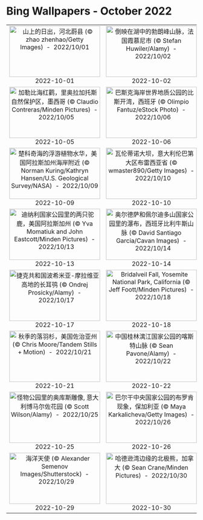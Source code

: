 # Bing Wallpapers - October 2022

| | | | |
|:-------------------------:|:-------------------------:|:-------------------------:|:-------------------------:|
| <a href="https://cn.bing.com/th?id=OHR.NationalDay2022_ZH-CN3861603311_UHD.jpg" target="_blank"><img src="https://cn.bing.com/th?id=OHR.NationalDay2022_ZH-CN3861603311_UHD.jpg&w=480" width="240" height="135" alt="山上的日出，河北蔚县 (© zhao zhenhao/Getty Images)  -  2022/10/01" title="山上的日出，河北蔚县 (© zhao zhenhao/Getty Images)  -  2022/10/01"></a><br>2022-10-01<br> | <a href="https://cn.bing.com/th?id=OHR.LacChesserys_ZH-CN4136691056_UHD.jpg" target="_blank"><img src="https://cn.bing.com/th?id=OHR.LacChesserys_ZH-CN4136691056_UHD.jpg&w=480" width="240" height="135" alt="倒映在湖中的勃朗峰山脉，法国霞慕尼市 (© Stefan Huwiler/Alamy)  -  2022/10/02" title="倒映在湖中的勃朗峰山脉，法国霞慕尼市 (© Stefan Huwiler/Alamy)  -  2022/10/02"></a><br>2022-10-02<br> | <a href="https://cn.bing.com/th?id=OHR.FairyGlen_ZH-CN4521633106_UHD.jpg" target="_blank"><img src="https://cn.bing.com/th?id=OHR.FairyGlen_ZH-CN4521633106_UHD.jpg&w=480" width="240" height="135" alt="仙女谷，苏格兰斯凯岛 (© e55evu/Getty Images)  -  2022/10/03" title="仙女谷，苏格兰斯凯岛 (© e55evu/Getty Images)  -  2022/10/03"></a><br>2022-10-03<br> | <a href="https://cn.bing.com/th?id=OHR.ChongyangFestival_ZH-CN5260976551_UHD.jpg" target="_blank"><img src="https://cn.bing.com/th?id=OHR.ChongyangFestival_ZH-CN5260976551_UHD.jpg&w=480" width="240" height="135" alt="黄山的日出，中国 (© zhouyousifang/Getty Images)  -  2022/10/04" title="黄山的日出，中国 (© zhouyousifang/Getty Images)  -  2022/10/04"></a><br>2022-10-04<br> |
| <a href="https://cn.bing.com/th?id=OHR.FlamingoTeacher_ZH-CN5688509752_UHD.jpg" target="_blank"><img src="https://cn.bing.com/th?id=OHR.FlamingoTeacher_ZH-CN5688509752_UHD.jpg&w=480" width="240" height="135" alt="加勒比海红鹳，里奥拉加托斯自然保护区，墨西哥 (© Claudio Contreras/Minden Pictures)  -  2022/10/05" title="加勒比海红鹳，里奥拉加托斯自然保护区，墨西哥 (© Claudio Contreras/Minden Pictures)  -  2022/10/05"></a><br>2022-10-05<br> | <a href="https://cn.bing.com/th?id=OHR.BayofBiscay_ZH-CN6002214693_UHD.jpg" target="_blank"><img src="https://cn.bing.com/th?id=OHR.BayofBiscay_ZH-CN6002214693_UHD.jpg&w=480" width="240" height="135" alt="巴斯克海岸世界地质公园的比斯开湾，西班牙 (© Olimpio Fantuz/eStock Photo)  -  2022/10/06" title="巴斯克海岸世界地质公园的比斯开湾，西班牙 (© Olimpio Fantuz/eStock Photo)  -  2022/10/06"></a><br>2022-10-06<br> | <a href="https://cn.bing.com/th?id=OHR.WindermereHills_ZH-CN6614218161_UHD.jpg" target="_blank"><img src="https://cn.bing.com/th?id=OHR.WindermereHills_ZH-CN6614218161_UHD.jpg&w=480" width="240" height="135" alt="温德米尔湖的风景，坎布里亚湖区，英格兰 (© Chris Warren/eStock Photo)  -  2022/10/07" title="温德米尔湖的风景，坎布里亚湖区，英格兰 (© Chris Warren/eStock Photo)  -  2022/10/07"></a><br>2022-10-07<br> | <a href="https://cn.bing.com/th?id=OHR.GlassOctopus_ZH-CN6853414529_UHD.jpg" target="_blank"><img src="https://cn.bing.com/th?id=OHR.GlassOctopus_ZH-CN6853414529_UHD.jpg&w=480" width="240" height="135" alt="佛得角附近大西洋中的玻璃章鱼 (© Solvin Zankl/Minden Pictures)  -  2022/10/08" title="佛得角附近大西洋中的玻璃章鱼 (© Solvin Zankl/Minden Pictures)  -  2022/10/08"></a><br>2022-10-08<br> |
| <a href="https://cn.bing.com/th?id=OHR.ChukchiSea_ZH-CN7218471261_UHD.jpg" target="_blank"><img src="https://cn.bing.com/th?id=OHR.ChukchiSea_ZH-CN7218471261_UHD.jpg&w=480" width="240" height="135" alt="楚科奇海的浮游植物水华，美国阿拉斯加州海岸附近 (© Norman Kuring/Kathryn Hansen/U.S. Geological Survey/NASA)  -  2022/10/09" title="楚科奇海的浮游植物水华，美国阿拉斯加州海岸附近 (© Norman Kuring/Kathryn Hansen/U.S. Geological Survey/NASA)  -  2022/10/09"></a><br>2022-10-09<br> | <a href="https://cn.bing.com/th?id=OHR.ValvestinoDam_ZH-CN8397604653_UHD.jpg" target="_blank"><img src="https://cn.bing.com/th?id=OHR.ValvestinoDam_ZH-CN8397604653_UHD.jpg&w=480" width="240" height="135" alt="瓦伦蒂诺大坝，意大利伦巴第大区布雷西亚省 (© wmaster890/Getty Images)  -  2022/10/10" title="瓦伦蒂诺大坝，意大利伦巴第大区布雷西亚省 (© wmaster890/Getty Images)  -  2022/10/10"></a><br>2022-10-10<br> | <a href="https://cn.bing.com/th?id=OHR.TortulaMoss_ZH-CN8695265186_UHD.jpg" target="_blank"><img src="https://cn.bing.com/th?id=OHR.TortulaMoss_ZH-CN8695265186_UHD.jpg&w=480" width="240" height="135" alt="带着闪闪发光水滴的泛生墙藓, 荷兰 (© Arjan Troost/Minden Pictures)  -  2022/10/11" title="带着闪闪发光水滴的泛生墙藓, 荷兰 (© Arjan Troost/Minden Pictures)  -  2022/10/11"></a><br>2022-10-11<br> | <a href="https://cn.bing.com/th?id=OHR.AmmoniteGraveyard_ZH-CN8904427525_UHD.jpg" target="_blank"><img src="https://cn.bing.com/th?id=OHR.AmmoniteGraveyard_ZH-CN8904427525_UHD.jpg&w=480" width="240" height="135" alt="蒙茅斯海滩的菊石路面，英国多塞特侏罗纪海岸世界遗产地 (© AWL Images/Danita Delimont)  -  2022/10/12" title="蒙茅斯海滩的菊石路面，英国多塞特侏罗纪海岸世界遗产地 (© AWL Images/Danita Delimont)  -  2022/10/12"></a><br>2022-10-12<br> |
| <a href="https://cn.bing.com/th?id=OHR.AlaskaMoose_ZH-CN9148253690_UHD.jpg" target="_blank"><img src="https://cn.bing.com/th?id=OHR.AlaskaMoose_ZH-CN9148253690_UHD.jpg&w=480" width="240" height="135" alt="迪纳利国家公园里的两只驼鹿，美国阿拉斯加州 (© Yva Momatiuk and John Eastcott/Minden Pictures)  -  2022/10/13" title="迪纳利国家公园里的两只驼鹿，美国阿拉斯加州 (© Yva Momatiuk and John Eastcott/Minden Pictures)  -  2022/10/13"></a><br>2022-10-13<br> | <a href="https://cn.bing.com/th?id=OHR.RioArazas_ZH-CN9451571402_UHD.jpg" target="_blank"><img src="https://cn.bing.com/th?id=OHR.RioArazas_ZH-CN9451571402_UHD.jpg&w=480" width="240" height="135" alt="奥尔德萨和佩尔迪多山国家公园里的瀑布，西班牙比利牛斯山脉 (© David Santiago Garcia/Cavan Images)  -  2022/10/14" title="奥尔德萨和佩尔迪多山国家公园里的瀑布，西班牙比利牛斯山脉 (© David Santiago Garcia/Cavan Images)  -  2022/10/14"></a><br>2022-10-14<br> | <a href="https://cn.bing.com/th?id=OHR.NaqsheRustam_ZH-CN9695151436_UHD.jpg" target="_blank"><img src="https://cn.bing.com/th?id=OHR.NaqsheRustam_ZH-CN9695151436_UHD.jpg&w=480" width="240" height="135" alt="纳克什鲁斯塔姆遗址，伊朗波斯波利斯 (© mshirani/Shutterstock)  -  2022/10/15" title="纳克什鲁斯塔姆遗址，伊朗波斯波利斯 (© mshirani/Shutterstock)  -  2022/10/15"></a><br>2022-10-15<br> | <a href="https://cn.bing.com/th?id=OHR.PrinceChristianSound_ZH-CN0274463143_UHD.jpg" target="_blank"><img src="https://cn.bing.com/th?id=OHR.PrinceChristianSound_ZH-CN0274463143_UHD.jpg&w=480" width="240" height="135" alt="克里斯蒂安王子之声，格陵兰岛 (© Posnov/Getty Images)  -  2022/10/16" title="克里斯蒂安王子之声，格陵兰岛 (© Posnov/Getty Images)  -  2022/10/16"></a><br>2022-10-16<br> |
| <a href="https://cn.bing.com/th?id=OHR.SwedenOwl_ZH-CN6960032096_UHD.jpg" target="_blank"><img src="https://cn.bing.com/th?id=OHR.SwedenOwl_ZH-CN6960032096_UHD.jpg&w=480" width="240" height="135" alt="捷克共和国波希米亚-摩拉维亚高地的长耳鸮 (© Ondrej Prosicky/Alamy)  -  2022/10/17" title="捷克共和国波希米亚-摩拉维亚高地的长耳鸮 (© Ondrej Prosicky/Alamy)  -  2022/10/17"></a><br>2022-10-17<br> | <a href="https://cn.bing.com/th?id=OHR.BridalVeilFalls_ZH-CN3954641670_UHD.jpg" target="_blank"><img src="https://cn.bing.com/th?id=OHR.BridalVeilFalls_ZH-CN3954641670_UHD.jpg&w=480" width="240" height="135" alt="Bridalveil Fall, Yosemite National Park, California (© Jeff Foott/Minden Pictures)  -  2022/10/18" title="Bridalveil Fall, Yosemite National Park, California (© Jeff Foott/Minden Pictures)  -  2022/10/18"></a><br>2022-10-18<br> | <a href="https://cn.bing.com/th?id=OHR.WartburgCastle_ZH-CN4201605751_UHD.jpg" target="_blank"><img src="https://cn.bing.com/th?id=OHR.WartburgCastle_ZH-CN4201605751_UHD.jpg&w=480" width="240" height="135" alt="秋天的图林根森林与瓦特堡城堡，德国 (© ezypix/Getty Images)  -  2022/10/19" title="秋天的图林根森林与瓦特堡城堡，德国 (© ezypix/Getty Images)  -  2022/10/19"></a><br>2022-10-19<br> | <a href="https://cn.bing.com/th?id=OHR.SlothDay_ZH-CN4945330735_UHD.jpg" target="_blank"><img src="https://cn.bing.com/th?id=OHR.SlothDay_ZH-CN4945330735_UHD.jpg&w=480" width="240" height="135" alt="塔拉曼卡旧港的霍氏树懒母子，哥斯达黎加 (© Suzi Eszterhas/Minden Pictures)  -  2022/10/20" title="塔拉曼卡旧港的霍氏树懒母子，哥斯达黎加 (© Suzi Eszterhas/Minden Pictures)  -  2022/10/20"></a><br>2022-10-20<br> |
| <a href="https://cn.bing.com/th?id=OHR.GeorgiaCypress_ZH-CN3705257154_UHD.jpg" target="_blank"><img src="https://cn.bing.com/th?id=OHR.GeorgiaCypress_ZH-CN3705257154_UHD.jpg&w=480" width="240" height="135" alt="秋季的落羽杉，美国佐治亚州 (© Chris Moore/Tandem Stills + Motion)  -  2022/10/21" title="秋季的落羽杉，美国佐治亚州 (© Chris Moore/Tandem Stills + Motion)  -  2022/10/21"></a><br>2022-10-21<br> | <a href="https://cn.bing.com/th?id=OHR.KarstMountains_ZH-CN4719178982_UHD.jpg" target="_blank"><img src="https://cn.bing.com/th?id=OHR.KarstMountains_ZH-CN4719178982_UHD.jpg&w=480" width="240" height="135" alt="中国桂林漓江国家公园的喀斯特山脉 (© Sean Pavone/Alamy)  -  2022/10/22" title="中国桂林漓江国家公园的喀斯特山脉 (© Sean Pavone/Alamy)  -  2022/10/22"></a><br>2022-10-22<br> | <a href="https://cn.bing.com/th?id=OHR.Knobbelzwaan_ZH-CN4850245302_UHD.jpg" target="_blank"><img src="https://cn.bing.com/th?id=OHR.Knobbelzwaan_ZH-CN4850245302_UHD.jpg&w=480" width="240" height="135" alt="疣鼻天鹅，荷兰瓦尔肯霍斯特自然保护区 (© David Pattyn/Minden Pictures)  -  2022/10/23" title="疣鼻天鹅，荷兰瓦尔肯霍斯特自然保护区 (© David Pattyn/Minden Pictures)  -  2022/10/23"></a><br>2022-10-23<br> | <a href="https://cn.bing.com/th?id=OHR.MarienburgZell_ZH-CN4562312386_UHD.jpg" target="_blank"><img src="https://cn.bing.com/th?id=OHR.MarienburgZell_ZH-CN4562312386_UHD.jpg&w=480" width="240" height="135" alt="玛利恩堡，德国莱茵兰-普法尔茨州采尔县附近 (© Eiben, Hans Georg/Alamy)  -  2022/10/24" title="玛利恩堡，德国莱茵兰-普法尔茨州采尔县附近 (© Eiben, Hans Georg/Alamy)  -  2022/10/24"></a><br>2022-10-24<br> |
| <a href="https://cn.bing.com/th?id=OHR.OrcusMouth_ZH-CN7303142999_UHD.jpg" target="_blank"><img src="https://cn.bing.com/th?id=OHR.OrcusMouth_ZH-CN7303142999_UHD.jpg&w=480" width="240" height="135" alt="怪物公园里的奥库斯雕像, 意大利博马尔佐花园 (© Scott Wilson/Alamy)  -  2022/10/25" title="怪物公园里的奥库斯雕像, 意大利博马尔佐花园 (© Scott Wilson/Alamy)  -  2022/10/25"></a><br>2022-10-25<br> | <a href="https://cn.bing.com/th?id=OHR.BrockenSpecter_ZH-CN5278743909_UHD.jpg" target="_blank"><img src="https://cn.bing.com/th?id=OHR.BrockenSpecter_ZH-CN5278743909_UHD.jpg&w=480" width="240" height="135" alt="巴尔干中央国家公园的布罗肯现象，保加利亚 (© Maya Karkalicheva/Getty Images)  -  2022/10/26" title="巴尔干中央国家公园的布罗肯现象，保加利亚 (© Maya Karkalicheva/Getty Images)  -  2022/10/26"></a><br>2022-10-26<br> | <a href="https://cn.bing.com/th?id=OHR.BridgeofSighs_ZH-CN5414607871_UHD.jpg" target="_blank"><img src="https://cn.bing.com/th?id=OHR.BridgeofSighs_ZH-CN5414607871_UHD.jpg&w=480" width="240" height="135" alt="意大利威尼斯的叹息桥 (© Doug Pearson/Alamy)  -  2022/10/27" title="意大利威尼斯的叹息桥 (© Doug Pearson/Alamy)  -  2022/10/27"></a><br>2022-10-27<br> | <a href="https://cn.bing.com/th?id=OHR.FrankensteinFriday_ZH-CN5814917673_UHD.jpg" target="_blank"><img src="https://cn.bing.com/th?id=OHR.FrankensteinFriday_ZH-CN5814917673_UHD.jpg&w=480" width="240" height="135" alt="洛桑日内瓦湖上空的暴风雨，瑞典 (© Suradech Singhanat/Shutterstock)  -  2022/10/28" title="洛桑日内瓦湖上空的暴风雨，瑞典 (© Suradech Singhanat/Shutterstock)  -  2022/10/28"></a><br>2022-10-28<br> |
| <a href="https://cn.bing.com/th?id=OHR.SeaAngel_ZH-CN6176844066_UHD.jpg" target="_blank"><img src="https://cn.bing.com/th?id=OHR.SeaAngel_ZH-CN6176844066_UHD.jpg&w=480" width="240" height="135" alt="海洋天使 (© Alexander Semenov Images/Shutterstock)  -  2022/10/29" title="海洋天使 (© Alexander Semenov Images/Shutterstock)  -  2022/10/29"></a><br>2022-10-29<br> | <a href="https://cn.bing.com/th?id=OHR.SealRiver_ZH-CN6334858649_UHD.jpg" target="_blank"><img src="https://cn.bing.com/th?id=OHR.SealRiver_ZH-CN6334858649_UHD.jpg&w=480" width="240" height="135" alt="哈德逊湾边缘的北极熊，加拿大 (© Sean Crane/Minden Pictures)  -  2022/10/30" title="哈德逊湾边缘的北极熊，加拿大 (© Sean Crane/Minden Pictures)  -  2022/10/30"></a><br>2022-10-30<br> | <a href="https://cn.bing.com/th?id=OHR.WychwoodForest_ZH-CN6560180288_UHD.jpg" target="_blank"><img src="https://cn.bing.com/th?id=OHR.WychwoodForest_ZH-CN6560180288_UHD.jpg&w=480" width="240" height="135" alt="牛津郡韦奇伍德森林的树，英国 (© Frederick Ardley/Getty Images)  -  2022/10/31" title="牛津郡韦奇伍德森林的树，英国 (© Frederick Ardley/Getty Images)  -  2022/10/31"></a><br>2022-10-31<br> |  |
